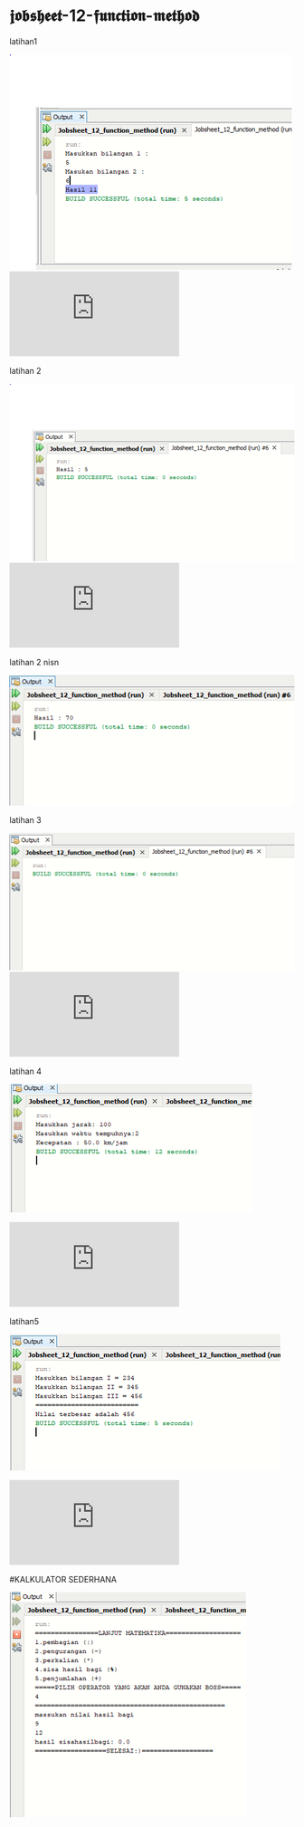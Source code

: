 # 𝖏𝖔𝖇𝖘𝖍𝖊𝖊𝖙-12-𝖋𝖚𝖓𝖈𝖙𝖎𝖔𝖓-𝖒𝖊𝖙𝖍𝖔𝖉




latihan1



![AltText](https://github.com/rendiwibawa/jobsheet-12-function-method/blob/master/latihan1.PNG)
![AltText](https://github.com/rendiwibawa/jobsheet-12-function-method/blob/master/Latihan1.java)






latihan 2




![AltText](https://github.com/rendiwibawa/jobsheet-12-function-method/blob/master/latihan2asli.PNG)
![AltText](https://github.com/rendiwibawa/jobsheet-12-function-method/blob/master/Latihan2.java)





latihan 2 nisn





![AltText](https://github.com/rendiwibawa/jobsheet-12-function-method/blob/master/latihan2sdganti...PNG)




latihan 3





![AltText](https://github.com/rendiwibawa/jobsheet-12-function-method/blob/master/latihan3.PNG)
![AltText](https://github.com/rendiwibawa/jobsheet-12-function-method/blob/master/Latihan3.java)







latihan 4




![AltText](https://github.com/rendiwibawa/jobsheet-12-function-method/blob/master/latihan4.PNG)

![AltText](https://github.com/rendiwibawa/jobsheet-12-function-method/blob/master/Latihan4.java)






latihan5





![AltText](https://github.com/rendiwibawa/jobsheet-12-function-method/blob/master/latihan5.PNG)

![AltText](https://github.com/rendiwibawa/jobsheet-12-function-method/blob/master/Latihan5.java)





#KALKULATOR SEDERHANA




![AltText](https://github.com/rendiwibawa/jobsheet-12-function-method/blob/master/kalkulator.PNG)




